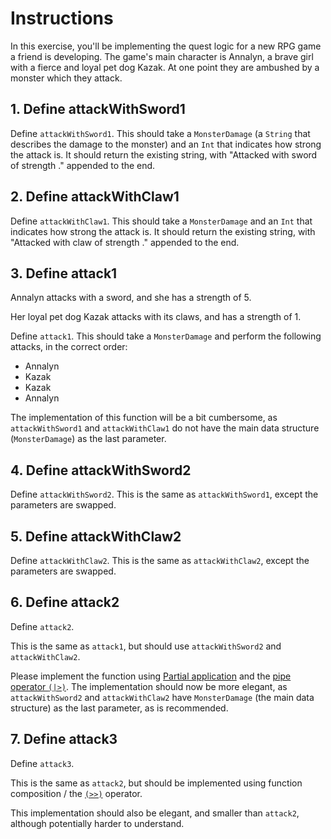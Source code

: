 # Instructions

In this exercise, you'll be implementing the quest logic for a new RPG game a friend is developing.
The game's main character is Annalyn, a brave girl with a fierce and loyal pet dog Kazak.
At one point they are ambushed by a monster which they attack.

## 1. Define attackWithSword1

Define `attackWithSword1`.
This should take a `MonsterDamage` (a `String` that describes the damage to the monster) and an `Int` that indicates how strong the attack is.
It should return the existing string, with "Attacked with sword of strength <strength>." appended to the end.

## 2. Define attackWithClaw1

Define `attackWithClaw1`. This should take a `MonsterDamage` and an `Int` that indicates how strong the attack is.
It should return the existing string, with "Attacked with claw of strength <strength>." appended to the end.

## 3. Define attack1

Annalyn attacks with a sword, and she has a strength of 5.

Her loyal pet dog Kazak attacks with its claws, and has a strength of 1.

Define `attack1`. This should take a `MonsterDamage` and perform the following attacks, in the correct order:

- Annalyn
- Kazak
- Kazak
- Annalyn

The implementation of this function will be a bit cumbersome, as `attackWithSword1` and `attackWithClaw1` do not have the main data structure (`MonsterDamage`) as the last parameter.

## 4. Define attackWithSword2

Define `attackWithSword2`.
This is the same as `attackWithSword1`, except the parameters are swapped.

## 5. Define attackWithClaw2

Define `attackWithClaw2`.
This is the same as `attackWithClaw2`, except the parameters are swapped.

## 6. Define attack2

Define `attack2`.

This is the same as `attack1`, but should use `attackWithSword2` and `attackWithClaw2`.

Please implement the function using [Partial application][partial-application] and the [pipe operator `(|>)`][pipe-operator].
The implementation should now be more elegant, as `attackWithSword2` and `attackWithClaw2` have `MonsterDamage` (the main data structure) as the last parameter, as is recommended.

## 7. Define attack3

Define `attack3`.

This is the same as `attack2`, but should be implemented using function composition / the [`(>>)`][forward-composition] operator.

This implementation should also be elegant, and smaller than `attack2`, although potentially harder to understand.

[pipe-operator]: https://package.elm-lang.org/packages/elm/core/latest/Basics#|%3E
[partial-application]: https://riptutorial.com/elm/example/7499/partial-application
[forward-composition]: https://package.elm-lang.org/packages/elm/core/latest/Basics#%3E%3E

